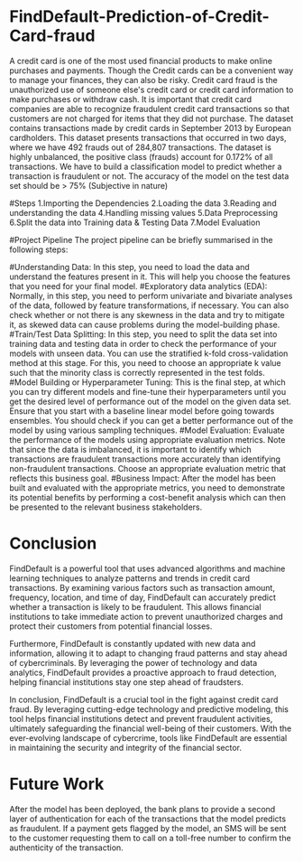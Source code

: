 # FindDefault-Prediction-of-Credit-Card-fraud
A credit card is one of the most used financial products to make online purchases and payments. Though the Credit cards can be a convenient way to manage your finances, they can also be risky. Credit card fraud is the unauthorized use of someone else's credit card or credit card information to make purchases or withdraw cash.
It is important that credit card companies are able to recognize fraudulent credit card transactions so that customers are not charged for items that they did not purchase. 
The dataset contains transactions made by credit cards in September 2013 by European cardholders. This dataset presents transactions that occurred in two days, where we have 492 frauds out of 284,807 transactions. The dataset is highly unbalanced, the positive class (frauds) account for 0.172% of all transactions.
We have to build a classification model to predict whether a transaction is fraudulent or not.
The accuracy of the model on the test data set should be > 75% (Subjective in nature) 

#Steps
1.Importing the Dependencies
2.Loading the data
3.Reading and understanding the data
4.Handling missing values
5.Data Preprocessing
6.Split the data into Training data & Testing Data
7.Model Evaluation

#Project Pipeline
The project pipeline can be briefly summarised in the following steps:

#Understanding Data: 
In this step, you need to load the data and understand the features present in it. This will help you choose the features that you need for your final model.
#Exploratory data analytics (EDA):
Normally, in this step, you need to perform univariate and bivariate analyses of the data, followed by feature transformations, if necessary. You can also check whether or not there is any skewness in the data and try to mitigate it, as skewed data can cause problems during the model-building phase.
#Train/Test Data Splitting:
In this step, you need to split the data set into training data and testing data in order to check the performance of your models with unseen data. You can use the stratified k-fold cross-validation method at this stage. For this, you need to choose an appropriate k value such that the minority class is correctly represented in the test folds.
#Model Building or Hyperparameter Tuning: 
This is the final step, at which you can try different models and fine-tune their hyperparameters until you get the desired level of performance out of the model on the given data set. Ensure that you start with a baseline linear model before going towards ensembles. You should check if you can get a better performance out of the model by using various sampling techniques.
#Model Evaluation: 
Evaluate the performance of the models using appropriate evaluation metrics. Note that since the data is imbalanced, it is important to identify which transactions are fraudulent transactions more accurately than identifying non-fraudulent transactions. Choose an appropriate evaluation metric that reflects this business goal.
#Business Impact: 
After the model has been built and evaluated with the appropriate metrics, you need to demonstrate its potential benefits by performing a cost-benefit analysis which can then be presented to the relevant business stakeholders.

# Conclusion
FindDefault is a powerful tool that uses advanced algorithms and machine learning techniques to analyze patterns and trends in credit card transactions. By examining various factors such as transaction amount, frequency, location, and time of day, FindDefault can accurately predict whether a transaction is likely to be fraudulent. This allows financial institutions to take immediate action to prevent unauthorized charges and protect their customers from potential financial losses.

Furthermore, FindDefault is constantly updated with new data and information, allowing it to adapt to changing fraud patterns and stay ahead of cybercriminals. By leveraging the power of technology and data analytics, FindDefault provides a proactive approach to fraud detection, helping financial institutions stay one step ahead of fraudsters.

In conclusion, FindDefault is a crucial tool in the fight against credit card fraud. By leveraging cutting-edge technology and predictive modeling, this tool helps financial institutions detect and prevent fraudulent activities, ultimately safeguarding the financial well-being of their customers. With the ever-evolving landscape of cybercrime, tools like FindDefault are essential in maintaining the security and integrity of the financial sector.

# Future Work
After the model has been deployed, the bank plans to provide a second layer of authentication for each of the transactions that the model predicts as fraudulent. If a payment gets flagged by the model, an SMS will be sent to the customer requesting them to call on a toll-free number to confirm the authenticity of the transaction.
